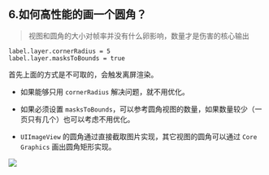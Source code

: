 ## 6.如何高性能的画一个圆角？


> 视图和圆角的大小对帧率并没有什么卵影响，数量才是伤害的核心输出

```objc
label.layer.cornerRadius = 5
label.layer.masksToBounds = true
```
首先上面的方式是不可取的，会触发离屏渲染。




* 如果能够只用 `cornerRadius` 解决问题，就不用优化。

* 如果必须设置 `masksToBounds`，可以参考圆角视图的数量，如果数量较少（一页只有几个）也可以考虑不用优化。

* `UIImageView` 的圆角通过直接截取图片实现，其它视图的圆角可以通过 `Core Graphics` 画出圆角矩形实现。

![](http://cc.cocimg.com/api/uploads/20150803/1438567033864642.png)

